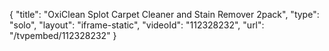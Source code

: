{
    "title": "OxiClean Splot Carpet Cleaner and Stain Remover 2pack",
    "type": "solo",
    "layout": "iframe-static",
    "videoId": "112328232",
    "url": "\/tvpembed\/112328232"
}